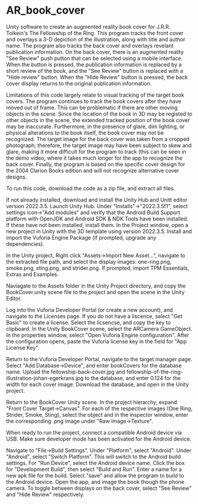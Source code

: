 # AR_book_cover

Unity software to create an augmented reality book cover for J.R.R. Tolkein's The Fellowship of the Ring.
This program tracks the front cover and overlays a 3-D depiction of the illustration, along with title and author name. 
The program also tracks the back cover and overlays revelant publication information. On the back cover, there is an augmented reality "See Review" push putton that can be selected using a mobile interface. When the button is pressed, the publication information is replaced by a short review of the book, and the "See Review" button is replaced with a "Hide review" button. When the "Hide Review" button is pressed, the back cover display returns to the original publication information.

Limitations of this code largely relate to visual tracking of the target book covers. The program continues to track the book covers after they have moved out of frame. This can be problematic if there are other moving objects in the scene. Since the location of the book in 3D may be registed to other objects in the scene, the extended tracked position of the book cover may be inaccurate. Furthermore, in the presence of glare, dim lighting, or physical alterations to the book itself, the book cover may not be recognized.
The target image for the back cover was taken from a cropped photograph; therefore, the target image may have been subject to skew and glare, making it more difficult for the program to track (this can be seen in the demo video, where it takes much longer for the app to recognize the back cover. Finally, the program is based on the specific cover design for the 2004 Clarion Books edition and will not recognize alternative cover designs. 

To run this code, download the code as a zip file, and extract all files.

If not already installed, download and install the Unity Hub and Unitt editor version 2022.3.5. Launch Unity Hub. Under "Installs"->"2022.3.5f1", select settings icon->"Add modules" and verify that the Android Build Support platform with OpenJDK and Android SDK & NDK Tools have been installed. If these have not been installed, install them. In the Project window, open a new project in Unity with the 3D template using version 2022.3.5. Install and import the Vuforia Engine Package (if prompted, upgrade any dependencies). 

In the Unity project, Right click "Assets->Import New Asset...", navigate to the extracted file path, and select the display images: one-ring.png, smoke.png, sting.png, and strider.png.
If prompted, import TPM Essentials, Extras and Examples. 

Naviagate to the Assets folder in the Unity Project directory, and copy the BookCover.unity scene file to the project and open the scene in the Unity Editor.

Log into the Vuforia Developer Portal (or create a new account), and navigate to the Licenses page. If you do not have a liscence, select "Get Basic" to create a license. Select the licsencse, and copy the key to clipboard. In the Unity BookCover scene, select the ARCamera GameObject. In the properties window, select "Open Vuforia Engine configuration". After the configuration opens, paste the Vuforia license key in the field for "App License Key".

Return to the Vuforia Developer Portal, navigate to the target manager page. Select "Add Database->Device", and enter bookCovers for the database name. Upload the fellowship-back-cover.jpg and fellowship-of-the-ring-illustration-johan-egerkrans.jpg to the database, and enter 0.124 for the width for each cover image. Download the database, and open in the Unity project.

Return to the BookCover Unity scene. In the project hierarchy, expand "Front Cover Target->Canvas". For each of the respective images (One Ring, Strider, Smoke, Sting), select the object and in the inspector window, enter the corresponding .png image under "Raw Image->Texture".

When ready to run the project, connect a compatible Android device via USB. Make sure developer mode has been activated for the Android device.

Navigate to "File->Build Settings". Under "Platform", select "Android". Under "Android", select "Switch Platform". This will switch to the Android build settings. For "Run Device", select the Android device name. Click the box for "Development Build", then select "Build and Run". Enter a name for a new apk file for the build. Select "save" and allow the program to build to the Android device. Open the app, and image the book though the phone camera. To toggle between displays on the back cover, select "See Review" and "Hide Review" respectively.
